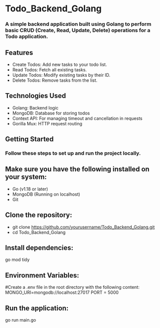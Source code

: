 # Todo_Backend_Golang
### A simple backend application built using Golang to perform basic CRUD (Create, Read, Update, Delete) operations for a Todo application.

## Features
  - Create Todos: Add new tasks to your todo list.
  - Read Todos: Fetch all existing tasks.
  - Update Todos: Modify existing tasks by their ID.  
  - Delete Todos: Remove tasks from the list.

## Technologies Used
  - Golang: Backend logic
  - MongoDB: Database for storing todos
  - Context API: For managing timeout and cancellation in requests
  - Gorilla Mux: HTTP request routing

## Getting Started
### Follow these steps to set up and run the project locally.

## Make sure you have the following installed on your system:
  - Go (v1.18 or later)
  - MongoDB (Running on localhost)
  - Git


## Clone the repository:
  - git clone https://github.com/yourusername/Todo_Backend_Golang.git
  - cd Todo_Backend_Golang

## Install dependencies:
  go mod tidy

## Environment Variables:
#Create a .env file in the root directory with the following content:
  MONGO_URI=mongodb://localhost:27017
  PORT = 5000

## Run the application:
  go run main.go
